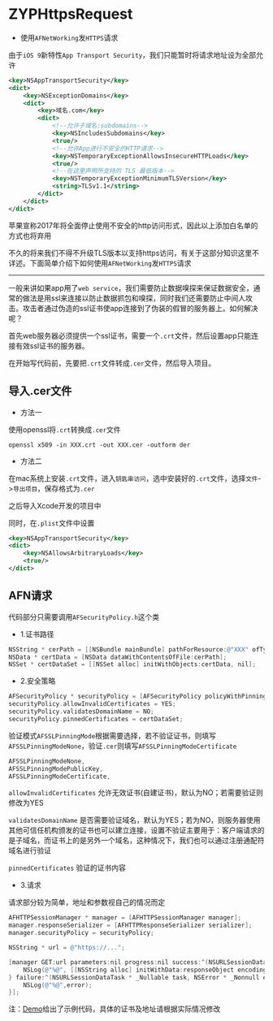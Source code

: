 # ZYPHttpsRequest


* 使用`AFNetWorking`发`HTTPS`请求


由于`iOS 9`新特性`App Transport Security`，我们只能暂时将请求地址设为全部允许


```xml
<key>NSAppTransportSecurity</key>
<dict>
	<key>NSExceptionDomains</key>
	<dict>
		<key>域名.com</key>
		<dict>
			<!--允许子域名:subdomains-->
			<key>NSIncludesSubdomains</key>
			<true/>
			<!--允许App进行不安全的HTTP请求-->
			<key>NSTemporaryExceptionAllowsInsecureHTTPLoads</key>
			<true/>
			<!--在这里声明所支持的 TLS 最低版本-->
			<key>NSTemporaryExceptionMinimumTLSVersion</key>
			<string>TLSv1.1</string>
		</dict>
	</dict>
</dict>
```


苹果宣称2017年将全面停止使用不安全的http访问形式，因此以上添加白名单的方式也将弃用

不久的将来我们不得不升级TLS版本以支持https访问，有关于这部分知识这里不详述。下面简单介绍下如何使用`AFNetWorking`发`HTTPS`请求

---

一般来讲如果app用了`web service`，我们需要防止数据嗅探来保证数据安全，通常的做法是用ssl来连接以防止数据抓包和嗅探，同时我们还需要防止中间人攻击。攻击者通过伪造的ssl证书使app连接到了伪装的假冒的服务器上。如何解决呢？

首先web服务器必须提供一个ssl证书，需要一个`.crt`文件，然后设置app只能连接有效ssl证书的服务器。

在开始写代码前，先要把`.crt`文件转成`.cer`文件，然后导入项目。


## 导入.cer文件


* 方法一

使用openssl将`.crt`转换成`.cer`文件

```
openssl x509 -in XXX.crt -out XXX.cer -outform der
```


* 方法二

在mac系统上安装`.crt`文件，进入`钥匙串访问`，选中安装好的`.crt`文件，选择`文件`->`导出项目`，保存格式为`.cer`


之后导入Xcode开发的项目中

同时，在`.plist`文件中设置


```xml
<key>NSAppTransportSecurity</key>
<dict>
	<key>NSAllowsArbitraryLoads</key>
	<true/>
</dict>
```


## AFN请求

代码部分只需要调用`AFSecurityPolicy.h`这个类


* 1.证书路径

```objective-c
NSString * cerPath = [[NSBundle mainBundle] pathForResource:@"XXX" ofType:@"cer"];
NSData * certData = [NSData dataWithContentsOfFile:cerPath];
NSSet * certDataSet = [[NSSet alloc] initWithObjects:certData, nil];
```

* 2.安全策略

```objective-c
AFSecurityPolicy * securityPolicy = [AFSecurityPolicy policyWithPinningMode:AFSSLPinningModeCertificate];
securityPolicy.allowInvalidCertificates = YES;
securityPolicy.validatesDomainName = NO;
securityPolicy.pinnedCertificates = certDataSet;
```

验证模式`AFSSLPinningMode`根据需要选择，若不验证证书，则填写`AFSSLPinningModeNone`，验证`.cer`则填写`AFSSLPinningModeCertificate`

```objective-c
AFSSLPinningModeNone,
AFSSLPinningModePublicKey,
AFSSLPinningModeCertificate,
```

`allowInvalidCertificates` 允许无效证书(自建证书)，默认为NO；若需要验证则修改为YES

`validatesDomainName` 是否需要验证域名，默认为YES；若为NO，则服务器使用其他可信任机构颁发的证书也可以建立连接，设置不验证主要用于：客户端请求的是子域名，而证书上的是另外一个域名，这种情况下，我们也可以通过注册通配符域名进行验证

`pinnedCertificates` 验证的证书内容


* 3.请求

请求部分较为简单，地址和参数视自己的情况而定


```objective-c
AFHTTPSessionManager * manager = [AFHTTPSessionManager manager];
manager.responseSerializer = [AFHTTPResponseSerializer serializer];
manager.securityPolicy = securityPolicy;

NSString * url = @"https://...";

[manager GET:url parameters:nil progress:nil success:^(NSURLSessionDataTask * _Nonnull task, id  _Nullable responseObject) {
    NSLog(@"%@", [[NSString alloc] initWithData:responseObject encoding:NSUTF8StringEncoding]);
} failure:^(NSURLSessionDataTask * _Nullable task, NSError * _Nonnull error) {
    NSLog(@"%@",error);
}];
```


注：[Demo](https://github.com/SilverBulletZyp/ZYPHttpsRequest)给出了示例代码，具体的证书及地址请根据实际情况修改
